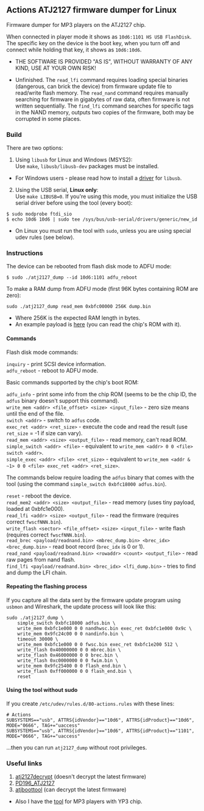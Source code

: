 ## Actions ATJ2127 firmware dumper for Linux

Firmware dumper for MP3 players on the ATJ2127 chip.

When connected in player mode it shows as `10d6:1101 HS USB FlashDisk`. The specific key on the device is the boot key, when you turn off and connect while holding that key, it shows as `10d6:10d6`.

* THE SOFTWARE IS PROVIDED "AS IS", WITHOUT WARRANTY OF ANY KIND, USE AT YOUR OWN RISK!

* Unfinished. The `read_lfi` command requires loading special binaries (dangerous, can brick the device) from firmware update file to read/write flash memory. The `read_nand` command requires manually searching for firmware in gigabytes of raw data, often firmware is not written sequentially. The `find_lfi` command searches for specific tags in the NAND memory, outputs two copies of the firmware, both may be corrupted in some places.

### Build

There are two options:

1. Using `libusb` for Linux and Windows (MSYS2):  
Use `make`, `libusb/libusb-dev` packages must be installed.

* For Windows users - please read how to install a [driver](https://github.com/libusb/libusb/wiki/Windows#driver-installation) for `libusb`.

2. Using the USB serial, **Linux only**:  
Use `make LIBUSB=0`.
If you're using this mode, you must initialize the USB serial driver before using the tool (every boot):
```
$ sudo modprobe ftdi_sio
$ echo 10d6 10d6 | sudo tee /sys/bus/usb-serial/drivers/generic/new_id
```

* On Linux you must run the tool with `sudo`, unless you are using special udev rules (see below).

### Instructions

The device can be rebooted from flash disk mode to ADFU mode:
```
$ sudo ./atj2127_dump --id 10d6:1101 adfu_reboot
```

To make a RAM dump from ADFU mode (first 96K bytes containing ROM are zero):
```
sudo ./atj2127_dump read_mem 0xbfc00000 256K dump.bin
```

* Where 256K is the expected RAM length in bytes.
* An example payload is [here](payload) (you can read the chip's ROM with it).

#### Commands

Flash disk mode commands:

`inquiry` - print SCSI device information.  
`adfu_reboot` - reboot to ADFU mode.  

Basic commands supported by the chip's boot ROM:

`adfu_info` - print some info from the chip ROM (seems to be the chip ID, the `adfus` binary doesn't support this command).  
`write_mem <addr> <file_offset> <size> <input_file>` - zero size means until the end of the file.  
`switch <addr>` - switch to `adfus` code.  
`exec_ret <addr> <ret_size>` - execute the code and read the result (use `ret_size` = -1 if size can vary).  
`read_mem <addr> <size> <output_file>` - read memory, can't read ROM.  
`simple_switch <addr> <file>` - equivalent to `write_mem <addr> 0 0 <file> switch <addr>`.  
`simple_exec <addr> <file> <ret_size>` - equivalent to `write_mem <addr & ~1> 0 0 <file> exec_ret <addr> <ret_size>`.  

The commands below require loading the `adfus` binary that comes with the tool (using the command `simple_switch 0xbfc18000 adfus.bin`).

`reset` - reboot the device.  
`read_mem2 <addr> <size> <output_file>` - read memory (uses tiny payload, loaded at 0xbfc1e000).  
`read_lfi <addr> <size> <output_file>` - read the firmware (requires correct `fwscfNNN.bin`).  
`write_flash <sector> <file_offset> <size> <input_file>` - write flash (requires correct `fwscfNNN.bin`).  
`read_brec <payload/readnand.bin> <mbrec_dump.bin> <brec_idx> <brec_dump.bin>` - read boot record (`brec_idx` is 0 or 1).  
`read_nand <payload/readnand.bin> <rowaddr> <count> <output_file>` - read raw pages from nand flash.  
`find_lfi <payload/readnand.bin> <brec_idx> <lfi_dump.bin>` - tries to find and dump the LFI chain.  

#### Repeating the flashing process

If you capture all the data sent by the firmware update program using `usbmon` and Wireshark, the update process will look like this:

```
sudo ./atj2127_dump \
	simple_switch 0xbfc18000 adfus.bin \
	write_mem 0xbfc1e000 0 0 nandhwsc.bin exec_ret 0xbfc1e000 0x9c \
	write_mem 0x9fc24c00 0 0 nandinfo.bin \
	timeout 30000 \
	write_mem 0xbfc1e000 0 0 fwsc.bin exec_ret 0xbfc1e200 512 \
	write_flash 0x40000000 0 0 mbrec.bin \
	write_flash 0x46000000 0 0 brec.bin \
	write_flash 0xc0000000 0 0 fwim.bin \
	write_mem 0x9fc25400 0 0 flash_end.bin \
	write_flash 0xff000000 0 0 flash_end.bin \
	reset
```

#### Using the tool without sudo

If you create `/etc/udev/rules.d/80-actions.rules` with these lines:
```
# Actions
SUBSYSTEMS=="usb", ATTRS{idVendor}=="10d6", ATTRS{idProduct}=="10d6", MODE="0666", TAG+="uaccess"
SUBSYSTEMS=="usb", ATTRS{idVendor}=="10d6", ATTRS{idProduct}=="1101", MODE="0666", TAG+="uaccess"
```
...then you can run `atj2127_dump` without root privileges.

### Useful links

1. [atj2127decrypt](https://github.com/nfd/atj2127decrypt) (doesn't decrypt the latest firmware)
2. [PD196_ATJ2127](https://github.com/Suber/PD196_ATJ2127)
3. [atjboottool](https://github.com/Rockbox/rockbox/blob/master/utils/atj2137/atjboottool) (can decrypt the latest firmware)

* Also I have the [tool](https://github.com/ilyakurdyukov/smartlink_flash) for MP3 players with YP3 chip.
